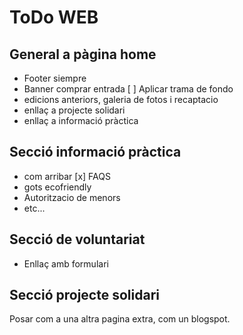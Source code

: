 # ToDo WEB

## General a pàgina home

* Footer siempre
* Banner comprar entrada
[ ] Aplicar trama de fondo
* edicions anteriors, galeria de fotos i recaptacio
* enllaç a projecte solidari
* enllaç a informació pràctica

## Secció informació pràctica

* com arribar
[x] FAQS
* gots ecofriendly
* Autoritzacio de menors
* etc...

## Secció de voluntariat
* Enllaç amb formulari

## Secció projecte solidari

Posar com a una altra pagina extra, com un blogspot.

